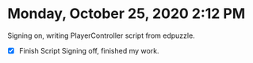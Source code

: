 # Monday, October 25, 2020 2:12 PM
Signing on, writing PlayerController script from edpuzzle.
- [X] Finish Script
Signing off, finished my work. 